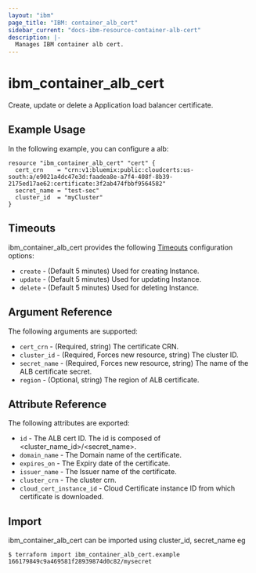 ```yaml
---
layout: "ibm"
page_title: "IBM: container_alb_cert"
sidebar_current: "docs-ibm-resource-container-alb-cert"
description: |-
  Manages IBM container alb cert.
---
```


# ibm\_container_alb_cert

Create, update or delete a Application load balancer certificate. 

## Example Usage

In the following example, you can configure a alb:

```hcl
resource "ibm_container_alb_cert" "cert" {
  cert_crn    = "crn:v1:bluemix:public:cloudcerts:us-south:a/e9021a4dc47e3d:faadea8e-a7f4-408f-8b39-2175ed17ae62:certificate:3f2ab474fbbf9564582"
  secret_name = "test-sec"
  cluster_id  = "myCluster"
}

```

## Timeouts

ibm_container_alb_cert provides the following [Timeouts](https://www.terraform.io/docs/configuration/resources.html#timeouts) configuration options:

* `create` - (Default 5 minutes) Used for creating Instance.
* `update` - (Default 5 minutes) Used for updating Instance.
* `delete` - (Default 5 minutes) Used for deleting Instance.

## Argument Reference

The following arguments are supported:

* `cert_crn` - (Required, string) The certificate CRN.
* `cluster_id` - (Required, Forces new resource, string)  The cluster ID.
* `secret_name` - (Required, Forces new resource, string) The name of the ALB certificate secret. 
* `region` - (Optional, string) The region of ALB certificate.

## Attribute Reference

The following attributes are exported:

* `id` - The ALB cert ID. The id is composed of \<cluster_name_id\>/\<secret_name\>.<br/>
* `domain_name` - The Domain name of the certificate.
* `expires_on` - The Expiry date of the certificate.
* `issuer_name` - The Issuer name of the certificate.
* `cluster_crn` - The cluster crn.
* `cloud_cert_instance_id` - Cloud Certificate instance ID from which certificate is downloaded.

## Import

ibm_container_alb_cert can be imported using cluster_id, secret_name eg

```
$ terraform import ibm_container_alb_cert.example 166179849c9a469581f28939874d0c82/mysecret